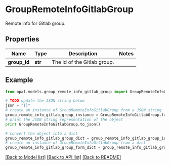 # GroupRemoteInfoGitlabGroup

Remote info for Gitlab group.

## Properties

Name | Type | Description | Notes
------------ | ------------- | ------------- | -------------
**group_id** | **str** | The id of the Gitlab group. | 

## Example

```python
from opal.models.group_remote_info_gitlab_group import GroupRemoteInfoGitlabGroup

# TODO update the JSON string below
json = "{}"
# create an instance of GroupRemoteInfoGitlabGroup from a JSON string
group_remote_info_gitlab_group_instance = GroupRemoteInfoGitlabGroup.from_json(json)
# print the JSON string representation of the object
print GroupRemoteInfoGitlabGroup.to_json()

# convert the object into a dict
group_remote_info_gitlab_group_dict = group_remote_info_gitlab_group_instance.to_dict()
# create an instance of GroupRemoteInfoGitlabGroup from a dict
group_remote_info_gitlab_group_form_dict = group_remote_info_gitlab_group.from_dict(group_remote_info_gitlab_group_dict)
```
[[Back to Model list]](../README.md#documentation-for-models) [[Back to API list]](../README.md#documentation-for-api-endpoints) [[Back to README]](../README.md)


